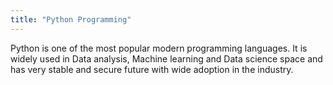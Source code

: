 ```yaml
---
title: "Python Programming"
---
```


Python is one of the most popular modern programming languages. It is widely used in Data analysis, Machine learning and Data science space and has very stable and secure future with wide adoption in the industry.